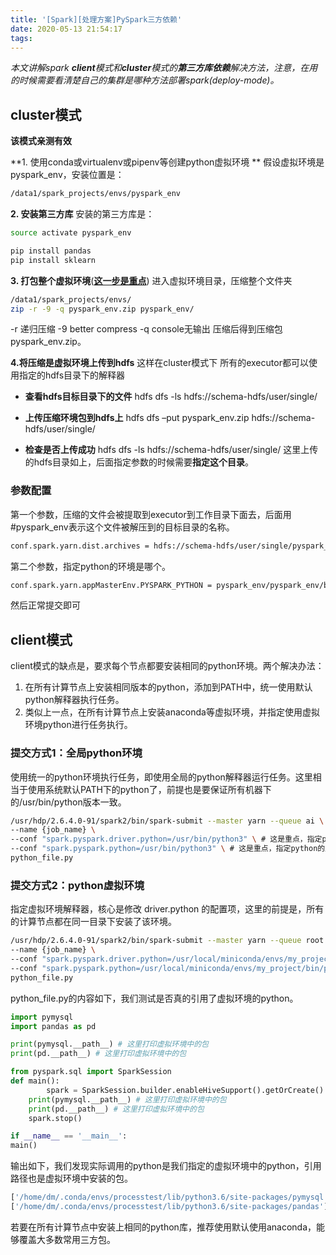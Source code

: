```yaml
---
title: '[Spark][处理方案]PySpark三方依赖'
date: 2020-05-13 21:54:17
tags:
---
```


*本文讲解spark **client**模式和**cluster**模式的**第三方库依赖**解决方法，注意，在用的时候需要看清楚自己的集群是哪种方法部署spark(deploy-mode)。*

## cluster模式 

**该模式亲测有效**

**1. 使用conda或virtualenv或pipenv等创建python虚拟环境 **
假设虚拟环境是pyspark_env，安装位置是：

```bash
/data1/spark_projects/envs/pyspark_env
```

**2. 安装第三方库**
安装的第三方库是：

```bash
source activate pyspark_env

pip install pandas
pip install sklearn
```

**3. 打包整个虚拟环境**(<u>**这一步是重点**</u>)
进入虚拟环境目录，压缩整个文件夹

```bash
/data1/spark_projects/envs/
zip -r -9 -q pyspark_env.zip pyspark_env/
```

-r 递归压缩
-9 better compress
-q console无输出
压缩后得到压缩包pyspark_env.zip。

**4.将压缩是虚拟环境上传到hdfs**
这样在cluster模式下 所有的executor都可以使用指定的hdfs目录下的解释器 


* **查看hdfs目标目录下的文件**
  hdfs dfs -ls hdfs://schema-hdfs/user/single/

* **上传压缩环境包到hdfs上**
  hdfs dfs –put pyspark_env.zip hdfs://schema-hdfs/user/single/

* **检查是否上传成功**
  hdfs dfs -ls hdfs://schema-hdfs/user/single/
  这里上传的hdfs目录如上，后面指定参数的时候需要**指定这个目录**。



### 参数配置

第一个参数，压缩的文件会被提取到executor到工作目录下面去，后面用#pyspark_env表示这个文件被解压到的目标目录的名称。

```bash
conf.spark.yarn.dist.archives = hdfs://schema-hdfs/user/single/pyspark_env.zip#pyspark_env
```

第二个参数，指定python的环境是哪个。

```bash
conf.spark.yarn.appMasterEnv.PYSPARK_PYTHON = pyspark_env/pyspark_env/bin/python
```

然后正常提交即可

## client模式

client模式的缺点是，要求每个节点都要安装相同的python环境。两个解决办法：

1. 在所有计算节点上安装相同版本的python，添加到PATH中，统一使用默认python解释器执行任务。
2. 类似上一点，在所有计算节点上安装anaconda等虚拟环境，并指定使用虚拟环境python进行任务执行。

### 提交方式1：全局python环境

使用统一的python环境执行任务，即使用全局的python解释器运行任务。这里相当于使用系统默认PATH下的python了，前提也是要保证所有机器下的/usr/bin/python版本一致。

```bash
/usr/hdp/2.6.4.0-91/spark2/bin/spark-submit --master yarn --queue ai \
--name {job_name} \
--conf "spark.pyspark.driver.python=/usr/bin/python3" \ # 这是重点，指定python的版本
--conf "spark.pyspark.python=/usr/bin/python3" \ # 这是重点，指定python的版本
python_file.py
```

### 提交方式2：python虚拟环境

指定虚拟环境解释器，核心是修改 driver.python 的配置项，这里的前提是，所有的计算节点都在同一目录下安装了该环境。

```bash
/usr/hdp/2.6.4.0-91/spark2/bin/spark-submit --master yarn --queue root.xx \
--name {job_name} \
--conf "spark.pyspark.driver.python=/usr/local/miniconda/envs/my_project/bin/python3" \ # 这是重点，指定虚拟环境中的python的版本
--conf "spark.pyspark.python=/usr/local/miniconda/envs/my_project/bin/python3" \ # 这是重点，指定虚拟环境中的python的版本
python_file.py
```

python_file.py的内容如下，我们测试是否真的引用了虚拟环境的python。

```python
import pymysql
import pandas as pd

print(pymysql.__path__) # 这里打印虚拟环境中的包
print(pd.__path__) # 这里打印虚拟环境中的包

from pyspark.sql import SparkSession
def main():
		spark = SparkSession.builder.enableHiveSupport().getOrCreate()
    print(pymysql.__path__) # 这里打印虚拟环境中的包
    print(pd.__path__) # 这里打印虚拟环境中的包
    spark.stop()

if __name__ == '__main__':
main()
```

输出如下，我们发现实际调用的python是我们指定的虚拟环境中的python，引用路径也是虚拟环境中安装的包。

```bash
['/home/dm/.conda/envs/processtest/lib/python3.6/site-packages/pymysql']
['/home/dm/.conda/envs/processtest/lib/python3.6/site-packages/pandas']
```

若要在所有计算节点中安装上相同的python库，推荐使用默认使用anaconda，能够覆盖大多数常用三方包。
